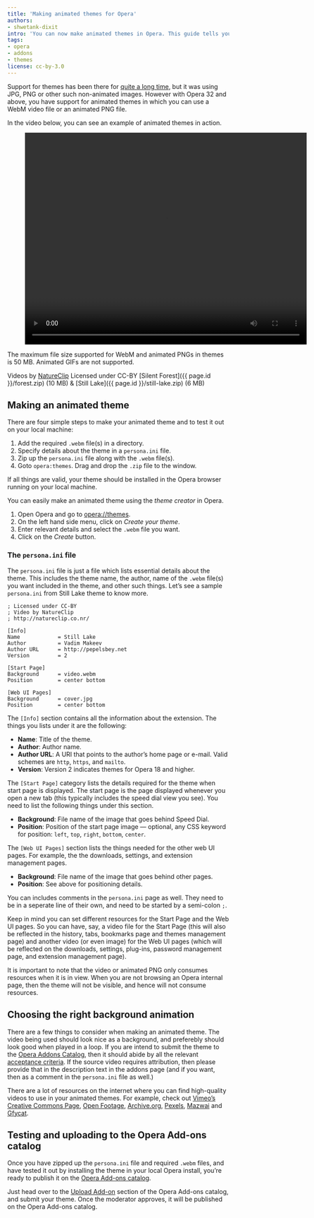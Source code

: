 ```yaml
---
title: 'Making animated themes for Opera'
authors:
- shwetank-dixit
intro: 'You can now make animated themes in Opera. This guide tells you how.'
tags:
- opera
- addons
- themes
license: cc-by-3.0
---
```


Support for themes has been there for [quite a long time](https://dev.opera.com/articles/themes-in-opera-18-and-higher/), but it was using JPG, PNG or other such non-animated images. However with Opera 32 and above, you have support for animated themes in which you can use a WebM video file or an animated PNG file.

In the video below, you can see an example of animated themes in action.

<figure block="figure">
	<video elem="media" width="640" height="480" controls>
		<source src="{{ page.id }}/video.mp4" type="video/mp4">
		<source src="{{ page.id }}/video.webm" type="video/webm">
	</video>
</figure>

The maximum file size supported for WebM and animated PNGs in themes is 50 MB. Animated GIFs are not supported.

Videos by [NatureClip](http://natureclip.co.nr/) Licensed under CC-BY
[Silent Forest]({{ page.id }}/forest.zip) (10 MB) & [Still Lake]({{ page.id }}/still-lake.zip) (6 MB)

## Making an animated theme

There are four simple steps to make your animated theme and to test it out on your local machine:

1. Add the required `.webm` file(s) in a directory.
2. Specify details about the theme in a `persona.ini` file.
3. Zip up the `persona.ini` file along with the `.webm` file(s).
4. Goto `opera:themes`. Drag and drop the `.zip` file to the window.

If all things are valid, your theme should be installed in the Opera browser running on your local machine.

You can easily make an animated theme using the _theme creator_ in Opera.

1. Open Opera and go to [opera://themes](opera://themes).
2. On the left hand side menu, click on _Create your theme_.
3. Enter relevant details and select the `.webm` file you want.
4. Click on the _Create_ button.

### The `persona.ini` file

The `persona.ini` file is just a file which lists essential details about the theme. This includes the theme name, the author, name of the `.webm` file(s) you want included in the theme, and other such things. Let’s see a sample `persona.ini` from Still Lake theme to know more.

	; Licensed under CC-BY
	; Video by NatureClip
	; http://natureclip.co.nr/

	[Info]
	Name			= Still Lake
	Author			= Vadim Makeev
	Author URL		= http://pepelsbey.net
	Version			= 2

	[Start Page]
	Background		= video.webm
	Position		= center bottom

	[Web UI Pages]
	Background		= cover.jpg
	Position		= center bottom

The `[Info]` section contains all the information about the extension. The things you lists under it are the following:

- **Name**: Title of the theme.
- **Author**: Author name.
- **Author URL**: A URI that points to the author’s home page or e-mail. Valid schemes are `http`, `https`, and `mailto`.
- **Version**: Version 2 indicates themes for Opera 18 and higher.

The `[Start Page]` category lists the details required for the theme when start page is displayed. The start page is the page displayed whenever you open a new tab (this typically includes the speed dial view you see). You need to list the following things under this section.

- **Background**: File name of the image that goes behind Speed Dial.
- **Position**: Position of the start page image — optional, any CSS keyword for position: `left`, `top`, `right`, `bottom`, `center`.

The `[Web UI Pages]` section lists the things needed for the other web UI pages. For example, the the downloads, settings, and extension management pages.

- **Background**: File name of the image that goes behind other pages.
- **Position**: See above for positioning details.

You can includes comments in the `persona.ini` page as well. They need to be in a seperate line of their own, and need to be started by a semi-colon `;`.

Keep in mind you can set different resources for the Start Page and the Web UI pages. So you can have, say, a video file for the Start Page (this will also be reflected in the history, tabs, bookmarks page and themes management page) and another video (or even image) for the Web UI pages (which will be reflected on the downloads, settings, plug-ins, password management page, and extension management page).

It is important to note that the video or animated PNG only consumes resources when it is in view. When you are not browsing an Opera internal page, then the theme will not be visible, and hence will not consume resources.

## Choosing the right background animation

There are a few things to consider when making an animated theme. The video being used should look nice as a background, and preferebly should look good when played in a loop. If you are intend to submit the theme to the [Opera Addons Catalog](https://addons.opera.com/), then it should abide by all the relevant [acceptance criteria](https://dev.opera.com/extensions/tut_publishing_guidelines.html#acceptance-criteria). If the source video requires attribution, then please provide that in the description text in the addons page (and if you want, then as a comment in the `persona.ini` file as well.)

There are a lot of resources on the internet where you can find high-quality videos to use in your animated themes. For example, check out [Vimeo’s Creative Commons Page](https://vimeo.com/creativecommons), [Open Footage](http://www.openfootage.net), [Archive.org]( https://archive.org/details/movies), [Pexels](https://videos.pexels.com/), [Mazwai](http://mazwai.com/) and [Gfycat](http://gfycat.com).

## Testing and uploading to the Opera Add-ons catalog

Once you have zipped up the `persona.ini` file and required `.webm` files, and have tested it out by installing the theme in your local Opera install, you’re ready to publish it on the [Opera Add-ons catalog](https://addons.opera.com/).

Just head over to the [Upload Add-on](https://addons.opera.com/developer/upload/) section of the Opera Add-ons catalog, and submit your theme. Once the moderator approves, it will be published on the Opera Add-ons catalog.
